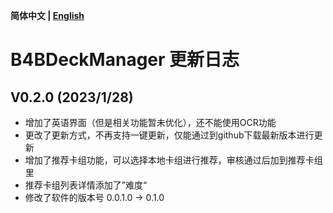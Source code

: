 **简体中文 | [English](./update_log_en.md)**

# B4BDeckManager 更新日志
## V0.2.0 (2023/1/28)

* 增加了英语界面（但是相关功能暂未优化），还不能使用OCR功能
* 更改了更新方式，不再支持一键更新，仅能通过到github下载最新版本进行更新
* 增加了推荐卡组功能，可以选择本地卡组进行推荐，审核通过后加到推荐卡组里
* 推荐卡组列表详情添加了”难度“
* 修改了软件的版本号 0.0.1.0 -> 0.1.0